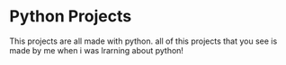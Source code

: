 # Python Projects
This projects are all made with python.
all of this projects that you see is made by me when i was lrarning about python!

